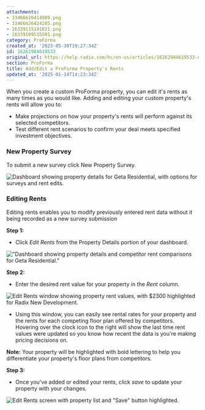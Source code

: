 ```yaml
---
attachments:
- 33466626414989.png
- 33466626424205.png
- 16339115191821.png
- 16339109535501.png
category: ProForma
created_at: '2023-05-30T19:27:34Z'
id: 16262984619533
original_url: https://help.radix.com/hc/en-us/articles/16262984619533-Add-Edit-a-ProForma-Property-s-Rents
section: ProForma
title: Add/Edit a ProForma Property's Rents
updated_at: '2025-01-14T14:23:34Z'
---
```


When you create a custom ProForma property, you can edit it's rents as many times as you would like. Adding and editing your custom property's rents will allow you to:

* Make projections on how your property's rents will perform against its selected competitors.
* Test different rent scenarios to confirm your deal meets specified investment objectives.

### New Property Survey

To submit a new survey click New Property Survey.

![Dashboard showing property details for Geta Residential, with options for surveys and rent edits.](attachments/33466626414989.png)

### Editing Rents

Editing rents enables you to modify previously entered rent data without it being recorded as a new survey submission

**Step 1:**

* Click *Edit Rents* from the Property Details portion of your dashboard.

!["Dashboard showing property details and competitor rent comparisons for Geta Residential."](attachments/33466626424205.png)

**Step 2:**

* Enter the desired rent value for your property in the *Rent* column.

![Edit Rents window showing property rent values, with $2300 highlighted for Radix New Development.](attachments/16339115191821.png)

* Using this window, you can easily see rental rates for your property and the rents for each competing floor plan offered by competitors. Hovering over the clock icon to the right will show the last time rent values were updated so you know how recent the data is you're making pricing decisions on.

**Note:** Your property will be highlighted with bold lettering to help you differentiate your property's floor plans from competitors.

**Step 3:**

* Once you've added or edited your rents, click *save* to update your property with your changes.

![Edit Rents screen with property list and "Save" button highlighted.](attachments/16339109535501.png)